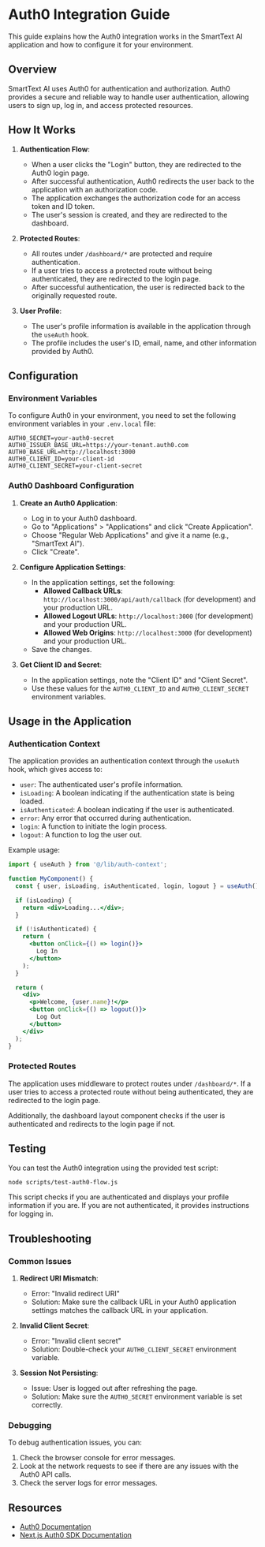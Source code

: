 # Auth0 Integration Guide

This guide explains how the Auth0 integration works in the SmartText AI application and how to configure it for your environment.

## Overview

SmartText AI uses Auth0 for authentication and authorization. Auth0 provides a secure and reliable way to handle user authentication, allowing users to sign up, log in, and access protected resources.

## How It Works

1. **Authentication Flow**:
   - When a user clicks the "Login" button, they are redirected to the Auth0 login page.
   - After successful authentication, Auth0 redirects the user back to the application with an authorization code.
   - The application exchanges the authorization code for an access token and ID token.
   - The user's session is created, and they are redirected to the dashboard.

2. **Protected Routes**:
   - All routes under `/dashboard/*` are protected and require authentication.
   - If a user tries to access a protected route without being authenticated, they are redirected to the login page.
   - After successful authentication, the user is redirected back to the originally requested route.

3. **User Profile**:
   - The user's profile information is available in the application through the `useAuth` hook.
   - The profile includes the user's ID, email, name, and other information provided by Auth0.

## Configuration

### Environment Variables

To configure Auth0 in your environment, you need to set the following environment variables in your `.env.local` file:

```
AUTH0_SECRET=your-auth0-secret
AUTH0_ISSUER_BASE_URL=https://your-tenant.auth0.com
AUTH0_BASE_URL=http://localhost:3000
AUTH0_CLIENT_ID=your-client-id
AUTH0_CLIENT_SECRET=your-client-secret
```

### Auth0 Dashboard Configuration

1. **Create an Auth0 Application**:
   - Log in to your Auth0 dashboard.
   - Go to "Applications" > "Applications" and click "Create Application".
   - Choose "Regular Web Applications" and give it a name (e.g., "SmartText AI").
   - Click "Create".

2. **Configure Application Settings**:
   - In the application settings, set the following:
     - **Allowed Callback URLs**: `http://localhost:3000/api/auth/callback` (for development) and your production URL.
     - **Allowed Logout URLs**: `http://localhost:3000` (for development) and your production URL.
     - **Allowed Web Origins**: `http://localhost:3000` (for development) and your production URL.
   - Save the changes.

3. **Get Client ID and Secret**:
   - In the application settings, note the "Client ID" and "Client Secret".
   - Use these values for the `AUTH0_CLIENT_ID` and `AUTH0_CLIENT_SECRET` environment variables.

## Usage in the Application

### Authentication Context

The application provides an authentication context through the `useAuth` hook, which gives access to:

- `user`: The authenticated user's profile information.
- `isLoading`: A boolean indicating if the authentication state is being loaded.
- `isAuthenticated`: A boolean indicating if the user is authenticated.
- `error`: Any error that occurred during authentication.
- `login`: A function to initiate the login process.
- `logout`: A function to log the user out.

Example usage:

```jsx
import { useAuth } from '@/lib/auth-context';

function MyComponent() {
  const { user, isLoading, isAuthenticated, login, logout } = useAuth();

  if (isLoading) {
    return <div>Loading...</div>;
  }

  if (!isAuthenticated) {
    return (
      <button onClick={() => login()}>
        Log In
      </button>
    );
  }

  return (
    <div>
      <p>Welcome, {user.name}!</p>
      <button onClick={() => logout()}>
        Log Out
      </button>
    </div>
  );
}
```

### Protected Routes

The application uses middleware to protect routes under `/dashboard/*`. If a user tries to access a protected route without being authenticated, they are redirected to the login page.

Additionally, the dashboard layout component checks if the user is authenticated and redirects to the login page if not.

## Testing

You can test the Auth0 integration using the provided test script:

```bash
node scripts/test-auth0-flow.js
```

This script checks if you are authenticated and displays your profile information if you are. If you are not authenticated, it provides instructions for logging in.

## Troubleshooting

### Common Issues

1. **Redirect URI Mismatch**:
   - Error: "Invalid redirect URI"
   - Solution: Make sure the callback URL in your Auth0 application settings matches the callback URL in your application.

2. **Invalid Client Secret**:
   - Error: "Invalid client secret"
   - Solution: Double-check your `AUTH0_CLIENT_SECRET` environment variable.

3. **Session Not Persisting**:
   - Issue: User is logged out after refreshing the page.
   - Solution: Make sure the `AUTH0_SECRET` environment variable is set correctly.

### Debugging

To debug authentication issues, you can:

1. Check the browser console for error messages.
2. Look at the network requests to see if there are any issues with the Auth0 API calls.
3. Check the server logs for error messages.

## Resources

- [Auth0 Documentation](https://auth0.com/docs)
- [Next.js Auth0 SDK Documentation](https://auth0.github.io/nextjs-auth0/index.html)
